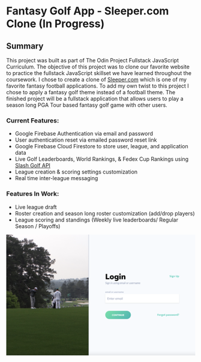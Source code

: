 # Fantasy Golf App - Sleeper.com Clone (In Progress)

## Summary

This project was built as part of The Odin Project Fullstack JavaScript Curriculum. The objective of this project was to clone our favorite website to practice the fullstack JavaScript skillset we have learned throughout the coursework. I chose to create a clone of [Sleeper.com](https://sleeper.com/) which is one of my favorite fantasy football applications. To add my own twist to this project I chose to apply a fantasy golf theme instead of a football theme. The finished project will be a fullstack application that allows users to play a season long PGA Tour based fantasy golf game with other users.

### Current Features:
* Google Firebase Authentication via email and password
* User authentication reset via emailed password reset link
* Google Firebase Cloud Firestore to store user, league, and application data
* Live Golf Leaderboards, World Rankings, & Fedex Cup Rankings using [Slash Golf API](https://slashgolf.dev/)
* League creation & scoring settings customization
* Real time inter-league messaging

### Features In Work:
* Live league draft
* Roster creation and season long roster customization (add/drop players)
* League scoring and standings (Weekly live leaderboards/ Regular Season / Playoffs)

![demo image](https://raw.githubusercontent.com/zflegle3/fantasy-golf-app/main/src/images/demos/login-demo.png)





